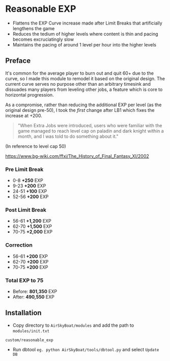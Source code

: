# Reasonable EXP

* Flattens the EXP Curve increase made after Limit Breaks that artificially lengthens the game
* Reduces the tedium of higher levels where content is thin and pacing becomes excruciatingly slow
* Maintains the pacing of around 1 level per hour into the higher levels


## Preface

It's common for the average player to burn out and quit 60+ due to the curve, so I made this module to remodel it based on the original design. The current curve serves no purpose other than an arbitrary timesink and dissuades many players from leveling other jobs, a feature which is core to horizontal progression.

As a compromise, rather than reducing the additional EXP per level (as the original design pre-50), I took the *first* change after LB1 which fixes the increase at +200.

> "When Extra Jobs were introduced, users who were familiar with the
> game managed to reach level cap on paladin and dark knight within
> a month, and I was told to do something about it."

(In reference to level cap 50)

https://www.bg-wiki.com/ffxi/The_History_of_Final_Fantasy_XI/2002

### Pre Limit Break
* 0-8 **+250** EXP
* 9-23 **+200** EXP
* 24-51 **+100** EXP
* 52-56 **+200** EXP

### Post Limit Break
* 56-61 **+1,200** EXP
* 62-70 **+1,500** EXP
* 70-75 **+2,000** EXP

### Correction
* 56-61 **+200** EXP
* 62-70 **+200** EXP
* 70-75 **+200** EXP

### Total EXP to 75
* Before: **801,350** EXP
* After: **490,550** EXP


## Installation

* Copy directory to `AirSkyBoat/modules` and add the path to `modules/init.txt`
```
custom/reasonable_exp
```

* Run dbtool `eg. python AirSkyBoat/tools/dbtool.py` and select `Update DB`

